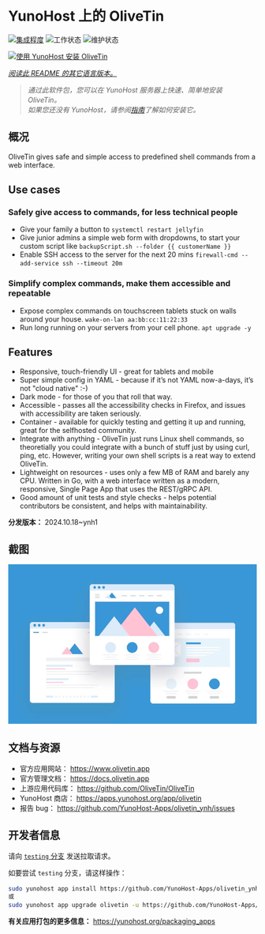 <!--
注意：此 README 由 <https://github.com/YunoHost/apps/tree/master/tools/readme_generator> 自动生成
请勿手动编辑。
-->

# YunoHost 上的 OliveTin

[![集成程度](https://dash.yunohost.org/integration/olivetin.svg)](https://ci-apps.yunohost.org/ci/apps/olivetin/) ![工作状态](https://ci-apps.yunohost.org/ci/badges/olivetin.status.svg) ![维护状态](https://ci-apps.yunohost.org/ci/badges/olivetin.maintain.svg)

[![使用 YunoHost 安装 OliveTin](https://install-app.yunohost.org/install-with-yunohost.svg)](https://install-app.yunohost.org/?app=olivetin)

*[阅读此 README 的其它语言版本。](./ALL_README.md)*

> *通过此软件包，您可以在 YunoHost 服务器上快速、简单地安装 OliveTin。*  
> *如果您还没有 YunoHost，请参阅[指南](https://yunohost.org/install)了解如何安装它。*

## 概况

OliveTin gives safe and simple access to predefined shell commands from a web interface.

## Use cases
###  Safely give access to commands, for less technical people

- Give your family a button to `systemctl restart jellyfin`
- Give junior admins a simple web form with dropdowns, to start your custom script like `backupScript.sh --folder {{ customerName }}`
- Enable SSH access to the server for the next 20 mins `firewall-cmd --add-service ssh --timeout 20m`

### Simplify complex commands, make them accessible and repeatable

- Expose complex commands on touchscreen tablets stuck on walls around your house. `wake-on-lan aa:bb:cc:11:22:33`
- Run long running on your servers from your cell phone. `apt upgrade -y`

## Features

- Responsive, touch-friendly UI - great for tablets and mobile
- Super simple config in YAML - because if it’s not YAML now-a-days, it’s not "cloud native" :-)
- Dark mode - for those of you that roll that way.
- Accessible - passes all the accessibility checks in Firefox, and issues with accessibility are taken seriously.
- Container - available for quickly testing and getting it up and running, great for the selfhosted community.
- Integrate with anything - OliveTin just runs Linux shell commands, so theoretially you could integrate with a bunch of stuff just by using curl, ping, etc. However, writing your own shell scripts is a reat way to extend OliveTin.
- Lightweight on resources - uses only a few MB of RAM and barely any CPU. Written in Go, with a web interface written as a modern, responsive, Single Page App that uses the REST/gRPC API.
- Good amount of unit tests and style checks - helps potential contributors be consistent, and helps with maintainability.


**分发版本：** 2024.10.18~ynh1

## 截图

![OliveTin 的截图](./doc/screenshots/example.jpg)

## 文档与资源

- 官方应用网站： <https://www.olivetin.app>
- 官方管理文档： <https://docs.olivetin.app>
- 上游应用代码库： <https://github.com/OliveTin/OliveTin>
- YunoHost 商店： <https://apps.yunohost.org/app/olivetin>
- 报告 bug： <https://github.com/YunoHost-Apps/olivetin_ynh/issues>

## 开发者信息

请向 [`testing` 分支](https://github.com/YunoHost-Apps/olivetin_ynh/tree/testing) 发送拉取请求。

如要尝试 `testing` 分支，请这样操作：

```bash
sudo yunohost app install https://github.com/YunoHost-Apps/olivetin_ynh/tree/testing --debug
或
sudo yunohost app upgrade olivetin -u https://github.com/YunoHost-Apps/olivetin_ynh/tree/testing --debug
```

**有关应用打包的更多信息：** <https://yunohost.org/packaging_apps>
